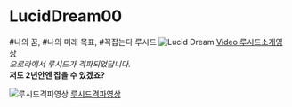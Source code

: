 # LucidDream00
 #나의 꿈, #나의 미래 목표, #꼭잡는다 루시드  ![Lucid Dream](https://i.ytimg.com/vi/D39UobLJMDQ/maxresdefault.jpg)
[Video 루시드소개영상](https://youtu.be/79aP3Vkc7Vw)  
*오로라에서 루시드가 격파되었답니다.*  
**저도 2년안엔 잡을 수 있겠죠?**

![루시드격파영상](https://www.google.co.kr/imgres?imgurl=https%3A%2F%2Fpbs.twimg.com%2Fprofile_images%2F768083079046979584%2F2lJ85Onu.jpg&imgrefurl=https%3A%2F%2Ftwitter.com%2Fhi_de1101&docid=YcRjfLRoKZWeRM&tbnid=jn7oXgRmYCkDbM%3A&w=270&h=301&bih=979&biw=1920&ved=0ahUKEwiSp5aI8vnOAhUCFJQKHXjiAgUQMwgmKAowCg&iact=mrc&uact=8)
[루시드격파영상](https://youtu.be/fuVkD--hwTo)

